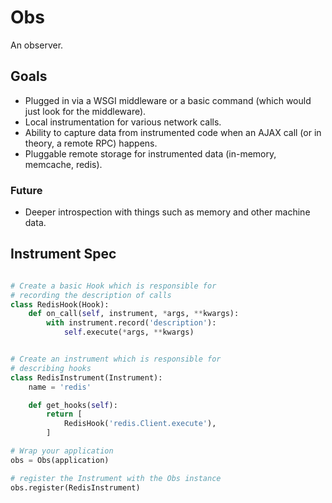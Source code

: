# Obs

An observer.

## Goals

- Plugged in via a WSGI middleware or a basic command (which would just look for the middleware).
- Local instrumentation for various network calls.
- Ability to capture data from instrumented code when an AJAX call (or in theory, a remote RPC) happens.
- Pluggable remote storage for instrumented data (in-memory, memcache, redis).

### Future

- Deeper introspection with things such as memory and other machine data.

## Instrument Spec

```python

# Create a basic Hook which is responsible for
# recording the description of calls
class RedisHook(Hook):
    def on_call(self, instrument, *args, **kwargs):
        with instrument.record('description'):
            self.execute(*args, **kwargs)


# Create an instrument which is responsible for
# describing hooks
class RedisInstrument(Instrument):
    name = 'redis'

    def get_hooks(self):
        return [
            RedisHook('redis.Client.execute'),
        ]

# Wrap your application
obs = Obs(application)

# register the Instrument with the Obs instance
obs.register(RedisInstrument)
```
